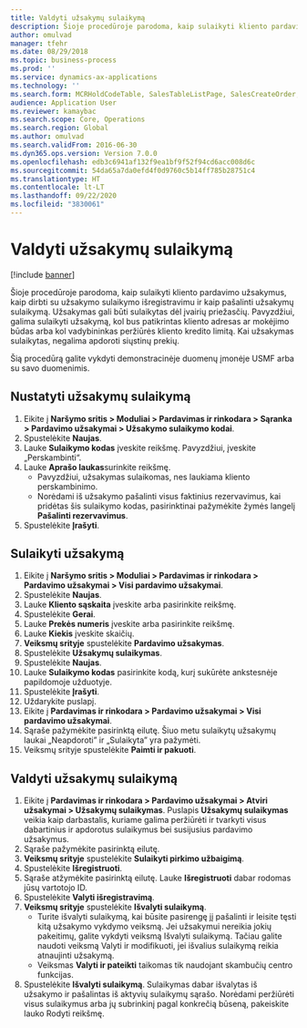 ```yaml
---
title: Valdyti užsakymų sulaikymą
description: Šioje procedūroje parodoma, kaip sulaikyti kliento pardavimo užsakymus, kaip dirbti su užsakymo sulaikymo išregistravimu ir kaip pašalinti užsakymų sulaikymą.
author: omulvad
manager: tfehr
ms.date: 08/29/2018
ms.topic: business-process
ms.prod: ''
ms.service: dynamics-ax-applications
ms.technology: ''
ms.search.form: MCRHoldCodeTable, SalesTableListPage, SalesCreateOrder, SalesTable, MCRHoldCodeTrans, MCRHoldCheckOutOverride, MCRHoldCodeTable, MCRItemListCopying, MCRItemListTable, MCROMHoldList
audience: Application User
ms.reviewer: kamaybac
ms.search.scope: Core, Operations
ms.search.region: Global
ms.author: omulvad
ms.search.validFrom: 2016-06-30
ms.dyn365.ops.version: Version 7.0.0
ms.openlocfilehash: edb3c6941af132f9ea1bf9f52f94cd6acc008d6c
ms.sourcegitcommit: 54da65a7da0efd4f0d9760c5b14ff785b28751c4
ms.translationtype: HT
ms.contentlocale: lt-LT
ms.lasthandoff: 09/22/2020
ms.locfileid: "3830061"
---
```

# <a name="manage-order-holds"></a>Valdyti užsakymų sulaikymą

[!include [banner](../../includes/banner.md)]

Šioje procedūroje parodoma, kaip sulaikyti kliento pardavimo užsakymus, kaip dirbti su užsakymo sulaikymo išregistravimu ir kaip pašalinti užsakymų sulaikymą. Užsakymas gali būti sulaikytas dėl įvairių priežasčių. Pavyzdžiui, galima sulaikyti užsakymą, kol bus patikrintas kliento adresas ar mokėjimo būdas arba kol vadybininkas peržiūrės kliento kredito limitą. Kai užsakymas sulaikytas, negalima apdoroti siųstinų prekių. 

Šią procedūrą galite vykdyti demonstracinėje duomenų įmonėje USMF arba su savo duomenimis.


## <a name="set-up-order-holds"></a>Nustatyti užsakymų sulaikymą
1. Eikite į **Naršymo sritis > Moduliai > Pardavimas ir rinkodara > Sąranka > Pardavimo užsakymai > Užsakymo sulaikymo kodai**.
2. Spustelėkite **Naujas**.
3. Lauke **Sulaikymo kodas** įveskite reikšmę. Pavyzdžiui, įveskite „Perskambinti“.  
4. Lauke **Aprašo laukas**surinkite reikšmę.
    - Pavyzdžiui, užsakymas sulaikomas, nes laukiama kliento perskambinimo.  
    - Norėdami iš užsakymo pašalinti visus faktinius rezervavimus, kai pridėtas šis sulaikymo kodas, pasirinktinai pažymėkite žymės langelį **Pašalinti rezervavimus**.  
5. Spustelėkite **Įrašyti**.

## <a name="place-order-on-hold"></a>Sulaikyti užsakymą
1. Eikite į **Naršymo sritis > Moduliai > Pardavimas ir rinkodara > Pardavimo užsakymai > Visi pardavimo užsakymai**.
2. Spustelėkite **Naujas**.
3. Lauke **Kliento sąskaita** įveskite arba pasirinkite reikšmę.
4. Spustelėkite **Gerai**.
5. Lauke **Prekės numeris** įveskite arba pasirinkite reikšmę.
6. Lauke **Kiekis** įveskite skaičių.
7. **Veiksmų srityje** spustelėkite **Pardavimo užsakymas**.
8. Spustelėkite **Užsakymų sulaikymas**.
9. Spustelėkite **Naujas**.
10. Lauke **Sulaikymo kodas** pasirinkite kodą, kurį sukūrėte ankstesnėje papildomoje užduotyje.
11. Spustelėkite **Įrašyti**.
12. Uždarykite puslapį.
13. Eikite į **Pardavimas ir rinkodara > Pardavimo užsakymai > Visi pardavimo užsakymai**.
14. Sąraše pažymėkite pasirinktą eilutę. Šiuo metu sulaikytų užsakymų laukai „Neapdoroti” ir „Sulaikyta” yra pažymėti.
15. Veiksmų srityje spustelėkite **Paimti ir pakuoti**.

## <a name="manage-order-holds"></a>Valdyti užsakymų sulaikymą
1. Eikite į **Pardavimas ir rinkodara > Pardavimo užsakymai > Atviri užsakymai > Užsakymų sulaikymas**. Puslapis **Užsakymų sulaikymas** veikia kaip darbastalis, kuriame galima peržiūrėti ir tvarkyti visus dabartinius ir apdorotus sulaikymus bei susijusius pardavimo užsakymus.     
2. Sąraše pažymėkite pasirinktą eilutę.
3. **Veiksmų srityje** spustelėkite **Sulaikyti pirkimo užbaigimą**.
4. Spustelėkite **Išregistruoti**.
5. Sąraše atžymėkite pasirinktą eilutę. Lauke **Išregistruoti** dabar rodomas jūsų vartotojo ID.   
6. Spustelėkite **Valyti išregistravimą**.
7. **Veiksmų srityje** spustelėkite **Išvalyti sulaikymą**.
    - Turite išvalyti sulaikymą, kai būsite pasirengę jį pašalinti ir leisite tęsti kitą užsakymo vykdymo veiksmą. Jei užsakymui nereikia jokių pakeitimų, galite vykdyti veiksmą Išvalyti sulaikymą. Tačiau galite naudoti veiksmą Valyti ir modifikuoti, jei išvalius sulaikymą reikia atnaujinti užsakymą.      
    - Veiksmas **Valyti ir pateikti** taikomas tik naudojant skambučių centro funkcijas.  
8. Spustelėkite **Išvalyti sulaikymą**. Sulaikymas dabar išvalytas iš užsakymo ir pašalintas iš aktyvių sulaikymų sąrašo. Norėdami peržiūrėti visus sulaikymus arba jų subrinkinį pagal konkrečią būseną, pakeiskite lauko Rodyti reikšmę.     

